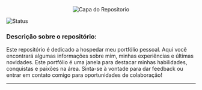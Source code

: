 <div align="center">
    <img src="https://github.com/gabrielsoaresceravolo/gabrielsoaresceravolo.github.io/assets/132103393/563d6803-fdde-4c76-978e-7443963a123c" alt="Capa do Repositorio"> 
</div>

![Status](http://img.shields.io/static/v1?label=STATUS&message=SERVER-ONLINE&color=green&style=for-the-badge)

### Descrição sobre o repositório: 

Este repositório é dedicado a hospedar meu portfólio pessoal. Aqui você encontrará algumas informações sobre mim, minhas experiências e últimas novidades. Este portfólio é uma janela para destacar minhas habilidades, conquistas e paixões na área. Sinta-se à vontade para dar feedback ou entrar em contato comigo para oportunidades de colaboração!

<hr>
